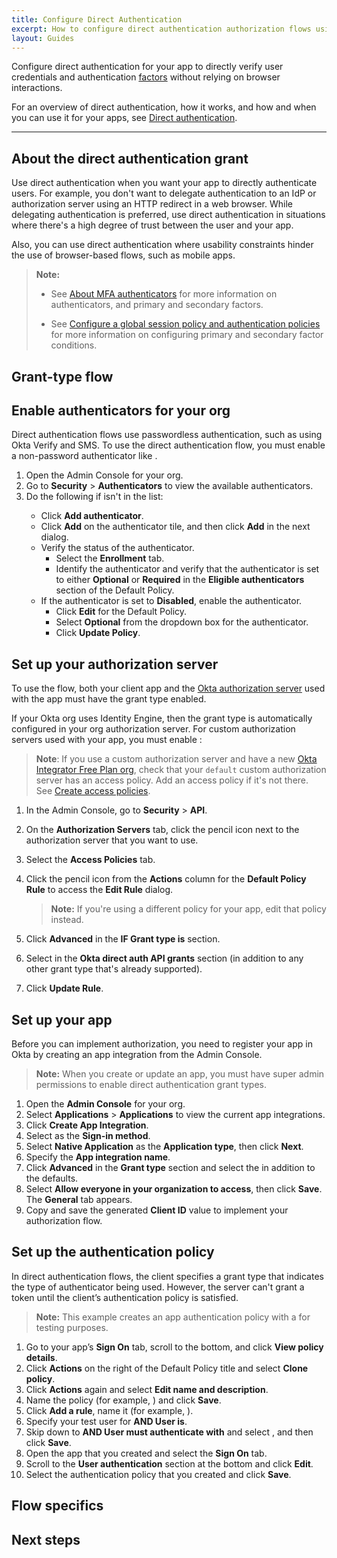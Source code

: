 ```yaml
---
title: Configure Direct Authentication
excerpt: How to configure direct authentication authorization flows using primary factors and MFA
layout: Guides
---
```


<ApiLifecycle access="ie" />

Configure direct authentication for your app to directly verify user credentials and authentication [factors](https://help.okta.com/okta_help.htm?type=oie&id=ext-configure-authenticators) without relying on browser interactions.

For an overview of direct authentication, how it works, and how and when you can use it for your apps, see [Direct authentication](https://developer.okta.com/docs/concepts/direct-authentication/).

<StackSnippet snippet="nutrition" />

---

## About the direct authentication <StackSnippet snippet="granttype" inline /> grant

Use direct authentication when you want your app to directly authenticate users. For example, you don't want to delegate authentication to an IdP or authorization server using an HTTP redirect in a web browser. While delegating authentication is preferred, use direct authentication in situations where there's a high degree of trust between the user and your app.

Also, you can use direct authentication where usability constraints hinder the use of browser-based flows, such as mobile apps.

<StackSnippet snippet="overview" />

> **Note:**
>
> * See [About MFA authenticators](https://help.okta.com/okta_help.htm?type=oie&id=csh-configure-authenticators) for more information on authenticators, and primary and secondary factors.
>
> * See [Configure a global session policy and authentication policies](https://developer.okta.com/docs/guides/configure-signon-policy/main/) for more information on configuring primary and secondary factor conditions.

## Grant-type flow

<StackSnippet snippet="flow-diagram"/>

## Enable authenticators for your org

Direct authentication flows use passwordless authentication, such as using Okta Verify and SMS. To use the direct authentication <StackSnippet snippet="granttype" inline /> flow, you must enable a non-password authenticator like <StackSnippet snippet="authenticator" inline />.

1. Open the Admin Console for your org.
1. Go to **Security** > **Authenticators** to view the available authenticators.
1. Do the following if <StackSnippet snippet="authenticator" inline /> isn't in the list:
    * Click **Add authenticator**.
    * Click **Add** on the authenticator tile, and then click **Add** in the next dialog.
    * Verify the status of the authenticator.
        * Select the **Enrollment** tab.
        * Identify the authenticator and verify that the authenticator is set to either **Optional** or **Required** in the **Eligible authenticators** section of the Default Policy.
    * If the authenticator is set to **Disabled**, enable the authenticator.
        * Click **Edit** for the Default Policy.
        * Select **Optional** from the dropdown box for the authenticator.
        * Click **Update Policy**.

## Set up your authorization server

To use the <StackSnippet snippet="granttype" inline /> flow, both your client app and the [Okta authorization server](/docs/concepts/auth-servers/) used with the app must have the <StackSnippet snippet="granttype" inline /> grant type enabled.

If your Okta org uses Identity Engine, then the <StackSnippet snippet="granttype" inline /> grant type is automatically configured in your org authorization server. For custom authorization servers used with your app, you must enable <StackSnippet snippet="granttype" inline />:

> **Note**: If you use a custom authorization server and have a new [Okta Integrator Free Plan org](https://developer.okta.com/signup), check that your `default` custom authorization server has an access policy. Add an access policy if it's not there. See [Create access policies](https://help.okta.com/okta_help.htm?type=oie&id=ext-create-access-policies).

1. In the Admin Console, go to **Security** > **API**.
2. On the **Authorization Servers** tab, click the pencil icon next to the authorization server that you want to use.
3. Select the **Access Policies** tab.
4. Click the pencil icon from the **Actions** column for the **Default Policy Rule** to access the **Edit Rule** dialog.

    > **Note:** If you're using a different policy for your app, edit that policy instead.

5. Click **Advanced** in the **IF Grant type is** section.
6. Select **<StackSnippet snippet="granttype" inline />** in the **Okta direct auth API grants** section (in addition to any other grant type that's already supported).
7. Click **Update Rule**.

## Set up your app

Before you can implement authorization, you need to register your app in Okta by creating an app integration from the Admin Console.

> **Note:** When you create or update an app, you must have super admin permissions to enable direct authentication grant types.

1. Open the **Admin Console** for your org.
1. Select **Applications** > **Applications** to view the current app integrations.
1. Click **Create App Integration**.
1. Select **<StackSnippet snippet="sign-in-method" inline />** as the **Sign-in method**.
1. Select **Native Application** as the **Application type**, then click **Next**.
1. Specify the **App integration name**.
1. Click **Advanced** in the **Grant type** section and select the <StackSnippet snippet="setupappgt" inline /> in addition to the defaults.
1. Select **Allow everyone in your organization to access**, then click **Save**. The **General** tab appears.
1. Copy and save the generated **Client ID** value to implement your authorization flow.

## Set up the authentication policy

In direct authentication flows, the client specifies a grant type that indicates the type of authenticator being used. However, the server can't grant a token until the client’s authentication policy is satisfied.

> **Note:** This example creates an app authentication policy with a <StackSnippet snippet="noterule" inline /> for testing purposes.

1. Go to your app’s **Sign On** tab, scroll to the bottom, and click **View policy details**.
1. Click **Actions** on the right of the Default Policy title and select **Clone policy**.
1. Click **Actions** again and select **Edit name and description**.
1. Name the policy (for example, **<StackSnippet snippet="policyname" inline />**) and click **Save**.
1. Click **Add a rule**, name it (for example, **<StackSnippet snippet="rulename" inline />**).
1. Specify your test user for **AND User is**.
1. Skip down to **AND User must authenticate with** and select **<StackSnippet snippet="authwith" inline />**, and then click **Save**.
1. Open the app that you created and select the **Sign On** tab.
1. Scroll to the **User authentication** section at the bottom and click **Edit**.
1. Select the authentication policy that you created and click **Save**.

<StackSnippet snippet="setup-app" />

## Flow specifics

<StackSnippet snippet="use-flow" />

## Next steps

<StackSnippet snippet="nextsteps" />
